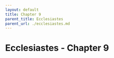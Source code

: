 ```yaml
---
layout: default
title: Chapter 9
parent_title: Ecclesiastes
parent_url: ./ecclesiastes.md
---
```


# Ecclesiastes - Chapter 9
